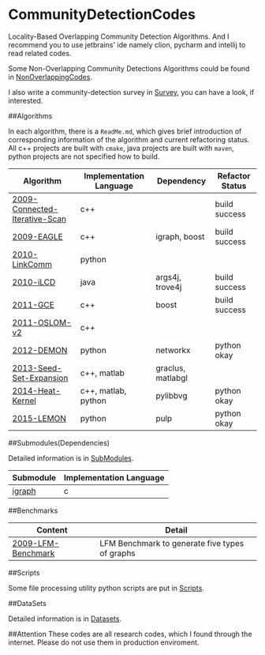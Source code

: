 # CommunityDetectionCodes
Locality-Based Overlapping Community Detection Algorithms. 
And I recommend you to use jetbrains' ide namely clion, pycharm and intellij to 
read related codes. 

Some Non-Overlapping Community Detections Algorithms could be found in [NonOverlappingCodes](NonOverlappingCodes).

I also write a community-detection survey in [Survey](Survey), you can have a look, if interested. 

##Algorithms

In each algorithm, there is a `ReadMe.md`, which gives brief introduction of corresponding information of the algorithm and 
current refactoring status. All c++ projects are built with `cmake`, java projects are built with `maven`, python projects 
are not specified how to build.

Algorithm | Implementation Language | Dependency | Refactor Status
--- | --- | --- | ---
[2009-Connected-Iterative-Scan](2009-Connected-Iterative-Scan) | c++ |  | build success
[2009-EAGLE](2009-EAGLE) | c++ | igraph, boost | build success
[2010-LinkComm](2010-LinkCommunity) | python|  |
[2010-iLCD](2010-iLCD) | java | args4j, trove4j | build success
[2011-GCE](2011-GCE) | c++ | boost | build success
[2011-OSLOM-v2](2011-OSLOM-v2) | c++ | |
[2012-DEMON](2012-DEMON) | python | networkx | python okay
[2013-Seed-Set-Expansion](2013-Seed-Set-Expansion) | c++, matlab | graclus, matlabgl | 
[2014-Heat-Kernel](2014-Heat-Kernel) | c++, matlab, python | pylibbvg | python okay
[2015-LEMON](2015-LEMON) | python | pulp | python okay

##Submodules(Dependencies)

Detailed information is in [SubModules](SubModules).

Submodule | Implementation Language
--- | ---
[igraph](https://github.com/igraph/igraph) | c

##Benchmarks

Content | Detail
--- | ---
[2009-LFM-Benchmark](2009-LFM-Benchmark) | LFM Benchmark to generate five types of graphs

##Scripts

Some file processing utility python scripts are put in [Scripts](Scripts).

##DataSets

Detailed information is in [Datasets](Datasets).

##Attention
These codes are all research codes, which I found through the internet. Please do not use them in production enviroment.
